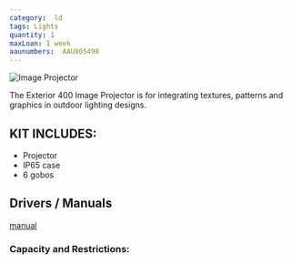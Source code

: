 ```yaml
---
category:  ld
tags: Lights
quantity: 1
maxLoan: 1 week
aaunumbers:  AAU805498
---
```

![Image Projector](https://adn.harmanpro.com/product_attachments/product_attachments/6011_1524201190/exterior400imageprojector_large.jpg)

The Exterior 400 Image Projector is for integrating textures, patterns and graphics in outdoor lighting designs.
## KIT INCLUDES:
-  Projector 
-  IP65 case 
-  6 gobos

## Drivers / Manuals
[manual](https://www.martin.com/en/products/exterior-400-image-projector#downloads)



### Capacity and Restrictions:
